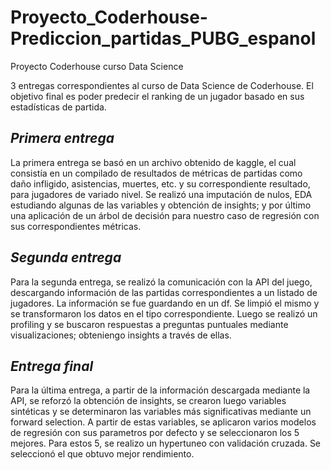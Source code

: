 # Proyecto_Coderhouse-Prediccion_partidas_PUBG_espanol
Proyecto Coderhouse curso Data Science

3 entregas correspondientes al curso de Data Science de Coderhouse. El objetivo final es poder predecir el ranking de un jugador basado en sus estadísticas de partida.

## *Primera entrega*

La primera entrega se basó en un archivo obtenido de kaggle, el cual consistía en un compilado de resultados de métricas de partidas como daño infligido, asistencias, 
muertes, etc. y su correspondiente resultado, para jugadores de variado nivel. Se realizó una imputación de nulos, EDA estudiando algunas de las variables y obtención
de insights; y por último una aplicación de un árbol de decisión para nuestro caso de regresión con sus correspondientes métricas.

## *Segunda entrega*

Para la segunda entrega, se realizó la comunicación con la API del juego, descargando información de las partidas correspondientes a un listado de jugadores. La 
información se fue guardando en un df. Se limpió el mismo y se transformaron los datos en el tipo correspondiente. Luego se realizó un profiling y se buscaron 
respuestas a preguntas puntuales mediante visualizaciones; obteniengo insights a través de ellas.

## *Entrega final*

Para la última entrega, a partir de la información descargada mediante la API, se reforzó la obtención de insights, se crearon luego variables sintéticas y se
determinaron las variables más significativas mediante un forward selection. A partir de estas variables, se aplicaron varios modelos de regresión con sus
parametros por defecto y se seleccionaron los 5 mejores. Para estos 5, se realizo un hypertuneo con validación cruzada. Se seleccionó el que obtuvo mejor
rendimiento.
